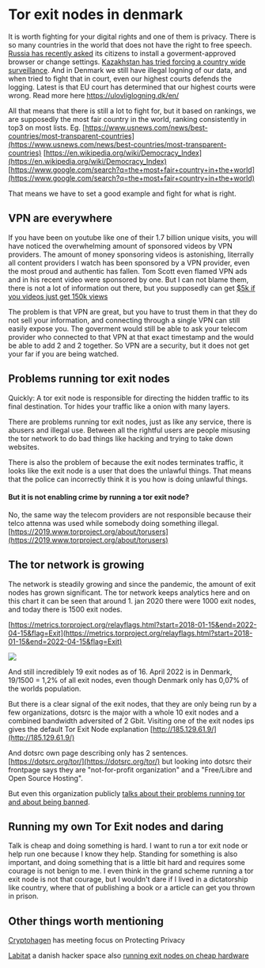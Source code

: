 # Tor exit nodes in denmark

It is worth fighting for your digital rights and one of them is privacy. There is so many countries in the world that does not have the right to free speech. [Russia has recently asked](https://www.eff.org/deeplinks/2022/03/you-should-not-trust-russias-new-trusted-root-ca) its citizens to install a goverment-approved browser or change settings. [Kazakhstan has tried forcing a country wide surveillance](https://www.eff.org/deeplinks/2019/08/browsers-take-stand-against-kazakhstans-invasive-internet-surveillance). And in Denmark we still have illegal logning of our data, and when tried to fight that in court, even our highest courts defends the logging. Latest is that EU court has determined that our highest courts were wrong. Read more here https://ulovliglogning.dk/en/

All that means that there is still a lot to fight for, but it based on rankings, we are supposedly the most fair country in the world, ranking consistently in top3 on most lists. Eg. [https://www.usnews.com/news/best-countries/most-transparent-countries](https://www.usnews.com/news/best-countries/most-transparent-countries) [https://en.wikipedia.org/wiki/Democracy_Index](https://en.wikipedia.org/wiki/Democracy_Index) [https://www.google.com/search?q=the+most+fair+country+in+the+world](https://www.google.com/search?q=the+most+fair+country+in+the+world)

That means we have to set a good example and fight for what is right.

## VPN are everywhere

If you have been on youtube like one of their 1.7 billion unique visits, you will have noticed the overwhelming amount of sponsored videos by VPN providers. The amount of money sponsoring videos is astonishing, literrally all content providers I watch has been sponsored by a VPN provider, even the most proud and authentic has fallen. Tom Scott even flamed VPN ads and in his recent video were sponsored by one. But I can not blame them, there is not a lot of information out there, but you supposedly can get [$5k if you videos just get 150k views](https://www.reddit.com/r/youtubers/comments/fbx4bm/comment/fj7oixc/)

The problem is that VPN are great, but you have to trust them in that they do not sell your information, and connecting through a single VPN can still easily expose you. The goverment would still be able to ask your telecom provider who connected to that VPN at that exact timestamp and the would be able to add 2 and 2 together. So VPN are a security, but it does not get your far if you are being watched.

## Problems running tor exit nodes

Quickly: A tor exit node is responsible for directing the hidden traffic to its final destination. Tor hides your traffic like a onion with many layers.

There are problems running tor exit nodes, just as like any service, there is abusers and illegal use. Between all the rightful users are people misusing the tor network to do bad things like hacking and trying to take down websites.

There is also the problem of because the exit nodes terminates traffic, it looks like the exit node is a user that does the unlawful things. That means that the police can incorrectly think it is you how is doing unlawful things.

#### But it is not enabling crime by running a tor exit node?

No, the same way the telecom providers are not responsible because their telco attenna was used while somebody doing something illegal. [https://2019.www.torproject.org/about/torusers](https://2019.www.torproject.org/about/torusers)

## The tor network is growing

The network is steadily growing and since the pandemic, the amount of exit nodes has grown significant. The tor network keeps analytics here and on this chart it can be seen that around 1. jan 2020 there were 1000 exit nodes, and today there is 1500 exit nodes.

[https://metrics.torproject.org/relayflags.html?start=2018-01-15&end=2022-04-15&flag=Exit](https://metrics.torproject.org/relayflags.html?start=2018-01-15&end=2022-04-15&flag=Exit)

![](images/tor-exit-nodes/graph.webp)

And still incrediblely 19 exit nodes as of 16. April 2022 is in Denmark, 19/1500 = 1,2% of all exit nodes, even though Denmark only has 0,07% of the worlds population.

But there is a clear signal of the exit nodes, that they are only being run by a few organizations, dotsrc is the major with a whole 10 exit nodes and a combined bandwidth adversited of 2 Gbit. Visiting one of the exit nodes ips gives the default Tor Exit Node explanation [http://185.129.61.9/](http://185.129.61.9/)

And dotsrc own page describing only has 2 sentences. [https://dotsrc.org/tor/](https://dotsrc.org/tor/) but looking into dotsrc their frontpage says they are "not-for-profit organization" and a "Free/Libre and Open Source Hosting".

But even this organization publicly [talks about their problems running tor and about being banned](https://dotsrc.org/tags/tor/).

## Running my own Tor Exit nodes and daring

Talk is cheap and doing something is hard. I want to run a tor exit node or help run one because I know they help. Standing for something is also important, and doing something that is a little bit hard and requires some courage is not benign to me. I even think in the grand scheme running a tor exit node is not that courage, but I wouldn't dare if I lived in a dictatorship like country, where that of publishing a book or a article can get you thrown in prison.

## Other things worth mentioning

[Cryptohagen](https://www.cryptohagen.dk/) has meeting focus on Protecting Privacy 

[Labitat](https://labitat.dk/) a danish hacker space also [running exit nodes on cheap hardware](https://labitat.dk/wiki/Tor_Exit_Node)

